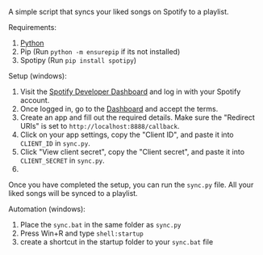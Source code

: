 A simple script that syncs your liked songs on Spotify to a playlist.


Requirements:
1. [Python](https://www.python.org/downloads/)
2. Pip (Run `python -m ensurepip` if its not installed)
3. Spotipy (Run `pip install spotipy`)


Setup (windows):

1. Visit the [Spotify Developer Dashboard](https://developer.spotify.com/) and log in with your Spotify account.
2. Once logged in, go to the [Dashboard](https://developer.spotify.com/dashboard) and accept the terms.
3. Create an app and fill out the required details. Make sure the "Redirect URIs" is set to `http://localhost:8888/callback`.
4. Click on your app settings, copy the "Client ID", and paste it into `CLIENT_ID` in `sync.py`.
5. Click "View client secret", copy the "Client secret", and paste it into `CLIENT_SECRET` in `sync.py`.
6. 
Once you have completed the setup, you can run the `sync.py` file. All your liked songs will be synced to a playlist.


Automation (windows):

1. Place the `sync.bat` in the same folder as `sync.py`
2. Press Win+R and type `shell:startup`
3. create a shortcut in the startup folder to your `sync.bat` file
